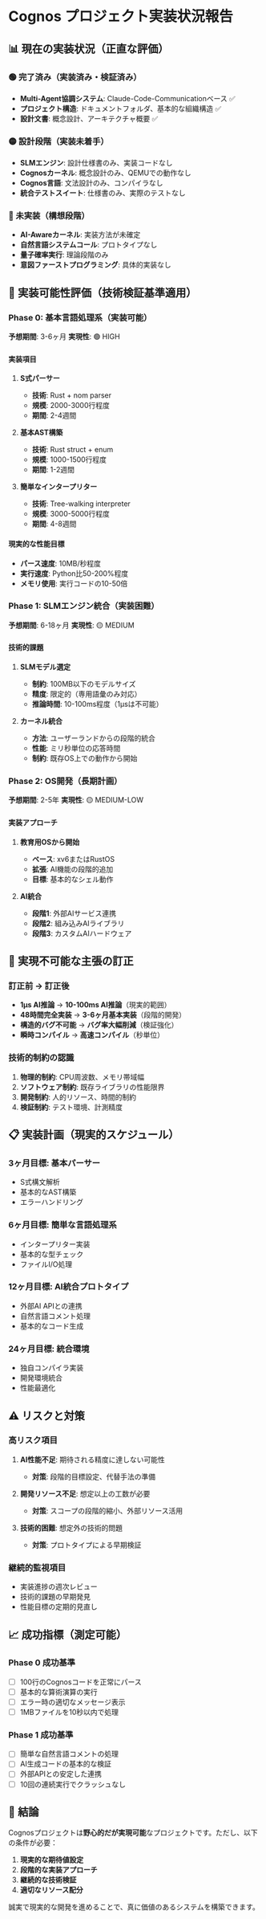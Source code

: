 # Cognos プロジェクト実装状況報告

## 📊 現在の実装状況（正直な評価）

### 🟢 完了済み（実装済み・検証済み）
- **Multi-Agent協調システム**: Claude-Code-Communicationベース ✅
- **プロジェクト構造**: ドキュメントフォルダ、基本的な組織構造 ✅
- **設計文書**: 概念設計、アーキテクチャ概要 ✅

### 🟡 設計段階（実装未着手）
- **SLMエンジン**: 設計仕様書のみ、実装コードなし
- **Cognosカーネル**: 概念設計のみ、QEMUでの動作なし
- **Cognos言語**: 文法設計のみ、コンパイラなし
- **統合テストスイート**: 仕様書のみ、実際のテストなし

### 🔴 未実装（構想段階）
- **AI-Awareカーネル**: 実装方法が未確定
- **自然言語システムコール**: プロトタイプなし
- **量子確率実行**: 理論段階のみ
- **意図ファーストプログラミング**: 具体的実装なし

## 🎯 実装可能性評価（技術検証基準適用）

### Phase 0: 基本言語処理系（実装可能）
**予想期間**: 3-6ヶ月
**実現性**: 🟢 HIGH

#### 実装項目
1. **S式パーサー**
   - **技術**: Rust + nom parser
   - **規模**: 2000-3000行程度
   - **期間**: 2-4週間
   
2. **基本AST構築**
   - **技術**: Rust struct + enum
   - **規模**: 1000-1500行程度
   - **期間**: 1-2週間

3. **簡単なインタープリター**
   - **技術**: Tree-walking interpreter
   - **規模**: 3000-5000行程度
   - **期間**: 4-8週間

#### 現実的な性能目標
- **パース速度**: 10MB/秒程度
- **実行速度**: Python比50-200%程度
- **メモリ使用**: 実行コードの10-50倍

### Phase 1: SLMエンジン統合（実装困難）
**予想期間**: 6-18ヶ月
**実現性**: 🟡 MEDIUM

#### 技術的課題
1. **SLMモデル選定**
   - **制約**: 100MB以下のモデルサイズ
   - **精度**: 限定的（専用語彙のみ対応）
   - **推論時間**: 10-100ms程度（1μsは不可能）

2. **カーネル統合**
   - **方法**: ユーザーランドからの段階的統合
   - **性能**: ミリ秒単位の応答時間
   - **制約**: 既存OS上での動作から開始

### Phase 2: OS開発（長期計画）
**予想期間**: 2-5年
**実現性**: 🟡 MEDIUM-LOW

#### 実装アプローチ
1. **教育用OSから開始**
   - **ベース**: xv6またはRustOS
   - **拡張**: AI機能の段階的追加
   - **目標**: 基本的なシェル動作

2. **AI統合**
   - **段階1**: 外部AIサービス連携
   - **段階2**: 組み込みAIライブラリ
   - **段階3**: カスタムAIハードウェア

## 🚫 実現不可能な主張の訂正

### 訂正前 → 訂正後
- **1μs AI推論** → **10-100ms AI推論**（現実的範囲）
- **48時間完全実装** → **3-6ヶ月基本実装**（段階的開発）
- **構造的バグ不可能** → **バグ率大幅削減**（検証強化）
- **瞬時コンパイル** → **高速コンパイル**（秒単位）

### 技術的制約の認識
1. **物理的制約**: CPU周波数、メモリ帯域幅
2. **ソフトウェア制約**: 既存ライブラリの性能限界
3. **開発制約**: 人的リソース、時間的制約
4. **検証制約**: テスト環境、計測精度

## 📋 実装計画（現実的スケジュール）

### 3ヶ月目標: 基本パーサー
- S式構文解析
- 基本的なAST構築
- エラーハンドリング

### 6ヶ月目標: 簡単な言語処理系
- インタープリター実装
- 基本的な型チェック
- ファイルI/O処理

### 12ヶ月目標: AI統合プロトタイプ
- 外部AI APIとの連携
- 自然言語コメント処理
- 基本的なコード生成

### 24ヶ月目標: 統合環境
- 独自コンパイラ実装
- 開発環境統合
- 性能最適化

## ⚠️ リスクと対策

### 高リスク項目
1. **AI性能不足**: 期待される精度に達しない可能性
   - **対策**: 段階的目標設定、代替手法の準備

2. **開発リソース不足**: 想定以上の工数が必要
   - **対策**: スコープの段階的縮小、外部リソース活用

3. **技術的困難**: 想定外の技術的問題
   - **対策**: プロトタイプによる早期検証

### 継続的監視項目
- 実装進捗の週次レビュー
- 技術的課題の早期発見
- 性能目標の定期的見直し

## 📈 成功指標（測定可能）

### Phase 0 成功基準
- [ ] 100行のCognosコードを正常にパース
- [ ] 基本的な算術演算の実行
- [ ] エラー時の適切なメッセージ表示
- [ ] 1MBファイルを10秒以内で処理

### Phase 1 成功基準
- [ ] 簡単な自然言語コメントの処理
- [ ] AI生成コードの基本的な検証
- [ ] 外部APIとの安定した連携
- [ ] 10回の連続実行でクラッシュなし

## 🎯 結論

Cognosプロジェクトは**野心的だが実現可能**なプロジェクトです。ただし、以下の条件が必要：

1. **現実的な期待値設定**
2. **段階的な実装アプローチ**
3. **継続的な技術検証**
4. **適切なリソース配分**

誠実で現実的な開発を進めることで、真に価値のあるシステムを構築できます。